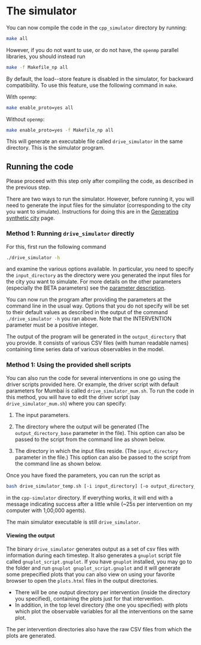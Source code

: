 # The simulator

You can now compile the code in the `cpp_simulator` directory by running:

```bash
make all
```

However, if you do not want to use, or do not have, the `openmp`
parallel libraries, you should instead run

```bash
make -f Makefile_np all
```
By default, the load--store feature is disabled in the simulator, for backward compatibility. To use this feature, use the following command in `make`.

With `openmp`:

```bash
make enable_proto=yes all
```

Without `openmp`:

```bash
make enable_proto=yes -f Makefile_np all
```



This will generate an executable file called `drive_simulator` in the
same directory.  This is the simulator program.


## Running the code

Please proceed with this step only after compiling the code, as described in the
previous step.

There are two ways to run the simulator.  However, before running it, you will
need to generate the input files for the simulator (corresponding to the city
you want to simulate).  Instructions for doing this are in the [Generating synthetic city](../instantiation/create_synthetic_city.md) page.

### Method 1: Running `drive_simulator` directly

For this, first run the following command

```bash
./drive_simulator -h
```

and examine the various options available.  In particular, you need to specify
the `input_directory` as the directory were you generated the input files for
the city you want to simulate.  For more details on the other parameters
(especially the BETA parameters) see the [parameter description](parameter.md).

You can now run the program after providing the parameters at the command line
in the usual way.  Options that you do not specify will be set to their default
values as described in the output of the command `./drive_simulator -h` you ran
above.  Note that the INTERVENTION parameter must be a positive integer.  

The output of the program will be generated in the `output_directory` that you
provide.  It consists of various CSV files (with human readable names)
containing time series data of various observables in the model.


### Method 1: Using the provided shell scripts


You can also run the code for several interventions in one go using the driver
scripts provided here.  Or example, the driver script with default parameters
for Mumbai is called `drive_simulator_mum.sh`.  To run the code in this method,
you will have to edit the driver script (say `drive_simulator_mum.sh`) where you
can specify:

1. The input parameters.

2. The directory where the output will be generated (The `output_directory_base`
	parameter in the file).  This option can also be passed to the script from
	the command line as shown below.

3. The directory in which the input files reside. (The `input_directory`
	parameter in the file.)  This option can also be passed to the script from
	the command line as shown below.

Once you have fixed the parameters, you can run the script as

```bash
bash drive_simulator_temp.sh [-i input_directory] [-o output_directory_base]
```

in the `cpp-simulator` directory.  If everything works, it will end
with a message indicating success after a little while (~25s per
intervention on my computer with 1,00,000 agents).

The main simulator executable is still `drive_simulator`. 

#### Viewing the output

The binary `drive_simulator` generates output as a set of csv files with information during each timestep. It also generates a `gnuplot` script file called `gnuplot_script.gnuplot`. If you have `gnuplot` installed, you may go to the folder and run `gnuplot gnuplot_script.gnuplot` and it will generate some prepecified plots that you can also view on using your favorite browser to open the `plots.html` files in the output directories.

- There will be one output directory per intervention (inside the directory you specified), containing the plots just for that intervention.
- In addition, in the top level directory (the one you specified) with plots which plot the observable variables for all the interventions on the same plot.

The per intervention directories also have the raw CSV files from
which the plots are generated.